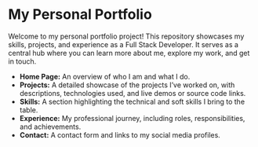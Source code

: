 # My Personal Portfolio

Welcome to my personal portfolio project! This repository showcases my skills, projects, and experience as a Full Stack Developer. It serves as a central hub where you can learn more about me, explore my work, and get in touch.

- **Home Page:** An overview of who I am and what I do.
- **Projects:** A detailed showcase of the projects I’ve worked on, with descriptions, technologies used, and live demos or source code links.
- **Skills:** A section highlighting the technical and soft skills I bring to the table.
- **Experience:** My professional journey, including roles, responsibilities, and achievements.
- **Contact:** A contact form and links to my social media profiles.
